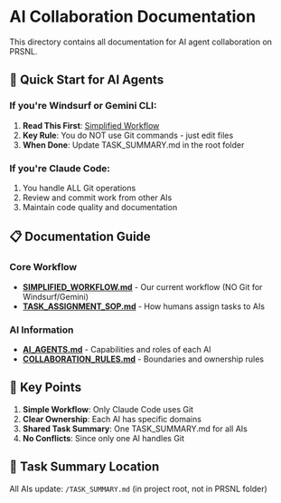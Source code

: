 # AI Collaboration Documentation

This directory contains all documentation for AI agent collaboration on PRSNL.

## 🚀 Quick Start for AI Agents

### If you're Windsurf or Gemini CLI:
1. **Read This First**: [Simplified Workflow](./SIMPLIFIED_WORKFLOW.md)
2. **Key Rule**: You do NOT use Git commands - just edit files
3. **When Done**: Update TASK_SUMMARY.md in the root folder

### If you're Claude Code:
1. You handle ALL Git operations
2. Review and commit work from other AIs
3. Maintain code quality and documentation

## 📋 Documentation Guide

### Core Workflow
- **[SIMPLIFIED_WORKFLOW.md](./SIMPLIFIED_WORKFLOW.md)** - Our current workflow (NO Git for Windsurf/Gemini)
- **[TASK_ASSIGNMENT_SOP.md](./TASK_ASSIGNMENT_SOP.md)** - How humans assign tasks to AIs

### AI Information
- **[AI_AGENTS.md](./AI_AGENTS.md)** - Capabilities and roles of each AI
- **[COLLABORATION_RULES.md](./COLLABORATION_RULES.md)** - Boundaries and ownership rules

## 🎯 Key Points

1. **Simple Workflow**: Only Claude Code uses Git
2. **Clear Ownership**: Each AI has specific domains
3. **Shared Task Summary**: One TASK_SUMMARY.md for all AIs
4. **No Conflicts**: Since only one AI handles Git

## 📝 Task Summary Location

All AIs update: `/TASK_SUMMARY.md` (in project root, not in PRSNL folder)